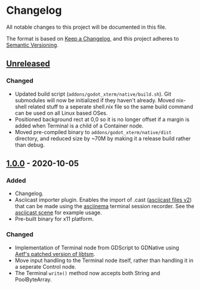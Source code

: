 # Changelog
All notable changes to this project will be documented in this file.

The format is based on [Keep a Changelog](https://keepachangelog.com/en/1.0.0/),
and this project adheres to [Semantic Versioning](https://semver.org/spec/v2.0.0.html).

## [Unreleased]
### Changed
- Updated build script (`addons/godot_xterm/native/build.sh`). Git submodules will now be initialized if they haven't already. Moved nix-shell related stuff to a seperate shell.nix file so the same build command can be used on all Linux based OSes.
- Positioned background rect at 0,0 so it is no longer offset if a margin is added when Terminal is a child of a Container node.
- Moved pre-compiled binary to `addons/godot_xterm/native/dist` directory, and reduced size by ~70M by making it a release build rather than debug.

## [1.0.0] - 2020-10-05
### Added
- Changelog.
- Asciicast importer plugin. Enables the import of .cast ([asciicast files v2](https://github.com/asciinema/asciinema/blob/master/doc/asciicast-v2.md)) that can be made using the [asciinema](https://asciinema.org/) terminal session recorder. See the [asciicast scene](/examples/asciicast) for example usage.
- Pre-built binary for x11 platform.

### Changed
- Implementation of Terminal node from GDScript to GDNative using [Aetf's patched version of libtsm](https://github.com/Aetf/libtsm).
- Move input handling to the Terminal node itself, rather than handling it in a seperate Control node.
- The Terminal `write()` method now accepts both String and PoolByteArray.

[Unreleased]: https://github.com/lihop/godot-xterm/compare/v1.0.0...HEAD
[1.0.0]: https://github.com/lihop/godot-xterm/releases/tag/v1.0.0
